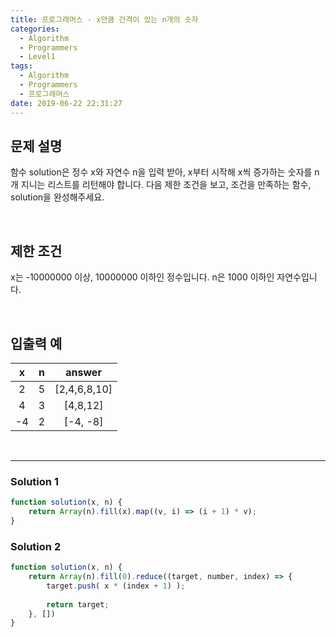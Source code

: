 ```yaml
---
title: 프로그래머스 - x만큼 간격이 있는 n개의 숫자
categories:
  - Algorithm
  - Programmers
  - Level1
tags:
  - Algorithm
  - Programmers
  - 프로그래머스
date: 2019-06-22 22:31:27
---
```



## 문제 설명
함수 solution은 정수 x와 자연수 n을 입력 받아, x부터 시작해 x씩 증가하는 숫자를 n개 지니는 리스트를 리턴해야 합니다. 
다음 제한 조건을 보고, 조건을 만족하는 함수, solution을 완성해주세요.

<!-- more -->
<br/>

## 제한 조건
x는 -10000000 이상, 10000000 이하인 정수입니다.
n은 1000 이하인 자연수입니다.

<br/>

## 입출력 예
| x | n | answer |
| :---: | :---: | :---: |
| 2 | 5 | [2,4,6,8,10] |
| 4 | 3 | [4,8,12] |
| -4 | 2 | [-4, -8] |

<br/>

---

### Solution 1

```javascript
function solution(x, n) {
    return Array(n).fill(x).map((v, i) => (i + 1) * v);
}
```

### Solution 2

```javascript
function solution(x, n) {
    return Array(n).fill(0).reduce((target, number, index) => {
        target.push( x * (index + 1) );
        
        return target;
    }, [])
}

```

